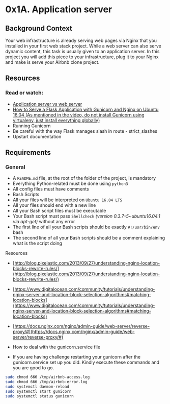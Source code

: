 # 0x1A. Application server
## Background Context

Your web infrastructure is already serving web pages via Nginx that you installed in your first web stack project. While a web server can also serve dynamic content, this task is usually given to an application server. In this project you will add this piece to your infrastructure, plug it to your Nginx and make is serve your Airbnb clone project.

## Resources
### Read or watch:

- [Application server vs web server](https://www.nginx.com/resources/glossary/application-server-vs-web-server/)
- [How to Serve a Flask Application with Gunicorn and Nginx on Ubuntu 16.04 (As mentioned in the video, do not install Gunicorn using virtualenv, just install everything globally)](https://www.digitalocean.com/community/tutorials/how-to-serve-flask-applications-with-gunicorn-and-nginx-on-ubuntu-16-04)
- Running Gunicorn
- Be careful with the way Flask manages slash in route - strict_slashes
- Upstart documentation

## Requirements
### General
- A `README.md` file, at the root of the folder of the project, is mandatory
- Everything Python-related must be done using `python3`
- All config files must have comments
- Bash Scripts
- All your files will be interpreted on `Ubuntu 16.04 LTS`
- All your files should end with a new line
- All your Bash script files must be executable
- Your Bash script must pass `Shellcheck` *(version 0.3.7-5~ubuntu16.04.1 via apt-get)* without any error
- The first line of all your Bash scripts should be exactly `#!/usr/bin/env` bash
- The second line of all your Bash scripts should be a comment explaining what is the script doing

Resources
- [http://blog.pixelastic.com/2013/09/27/understanding-nginx-location-blocks-rewrite-rules/](http://blog.pixelastic.com/2013/09/27/understanding-nginx-location-blocks-rewrite-rules/)
- [https://www.digitalocean.com/community/tutorials/understanding-nginx-server-and-location-block-selection-algorithms#matching-location-blocks](https://www.digitalocean.com/community/tutorials/understanding-nginx-server-and-location-block-selection-algorithms#matching-location-blocks)
- [https://docs.nginx.com/nginx/admin-guide/web-server/reverse-proxy/#](https://docs.nginx.com/nginx/admin-guide/web-server/reverse-proxy/#)

- How to deal with the gunicorn.service file
- If you are having challenge restarting your gunicorn after the gunicorn.service set up you did. Kindly execute these commands and you are good to go.
```bash
sudo chmod 666 /tmp/airbnb-access.log
sudo chmod 666 /tmp/airbnb-error.log
sudo systemctl daemon-reload
sudo systemctl start gunicorn
sudo systemctl status gunicorn
```
